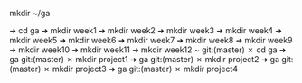 mkdir ~/ga
 
➜  cd ga
➜   mkdir week1
➜  mkdir week2
➜  mkdir week3
➜  mkdir week4
➜ mkdir week5
➜ mkdir week6
➜ mkdir week7
➜ mkdir week8
➜ mkdir week9
➜ mkdir week10 
➜ mkdir week11
➜ mkdir week12
~ git:(master) ✗ cd ga
➜  ga git:(master) ✗ mkdir project1
➜  ga git:(master) ✗ mkdir project2
➜  ga git:(master) ✗ mkdir project3
➜  ga git:(master) ✗ mkdir project4
